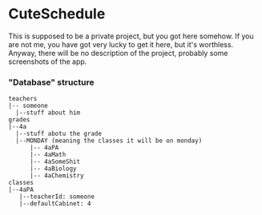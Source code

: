 # CuteSchedule
This is supposed to be a private project, but you got here somehow. If you are not me, you have got very lucky to get it here, but it's worthless. Anyway, there will be no description of the project, probably some screenshots of the app.
### "Database" structure
```
teachers
|-- someone
  |--stuff about him
grades
|--4a
  |--stuff abotu the grade
  |--MONDAY (meaning the classes it will be on monday)
	  |-- 4aPA
	  |-- 4aMath
	  |-- 4aSomeShit
	  |-- 4aBiology
	  |-- 4aChemistry  
classes
|--4aPA
   |--teacherId: someone
   |--defaultCabinet: 4
```